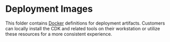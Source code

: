 # Deployment Images

This folder contains [Docker](https://docker.com) definitions for deployment artifacts.  Customers can locally install the CDK and related tools on their workstation or utilize these resources for a more consistent experience.
